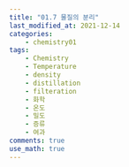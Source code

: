 ```yaml
---
title: "01.7 물질의 분리"
last_modified_at: 2021-12-14
categories:
    - chemistry01
tags:
    - Chemistry
    - Temperature
    - density
    - distillation
    - filteration
    - 화학
    - 온도
    - 밀도
    - 증류
    - 여과
comments: true
use_math: true
---
```


